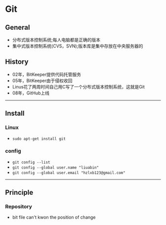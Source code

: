 # Git

## General

* 分布式版本控制系统;每人电脑都是正确的版本
* 集中式版本控制系统(CVS，SVN);版本库是集中存放在中央服务器的

## History

* 02年，BitKeeper提供代码托管服务
* 05年，BitKeeper由于侵权收回
* Linus花了两周时间自己用C写了一个分布式版本控制系统，这就是Git
* 08年，GitHub上线

---

## Install

### Linux

* `sudo apt-get install git`

### config

* `git config --list`
* `git config --global user.name "liuabin"`
* `git config --global user.email "hzlxb123@gmail.com"`

---

## Principle

### Repository

* bit file can't kwon the position of change